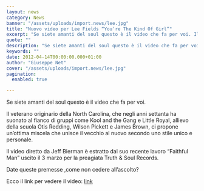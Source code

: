 ```yaml
---
layout: news
category: News
banner: "/assets/uploads/import.news/lee.jpg"
title: "Nuovo video per Lee Fields “You’re The Kind Of Girl”"
excerpt: "Se siete amanti del soul questo è il video che fa per voi. Il veterano originario della North Carolina, che negli anni settanta ha suonato al fianco di gruppi come Kool and the Gang e Little Royal, allievo della scuola Otis Redding, Wilson Pickett e James Brown, ci propone un’ottima miscela che unisce il vecchio [&hellip"
quote: ""
description: "Se siete amanti del soul questo è il video che fa per voi. Il veterano originario della North Carolina, che negli anni settanta ha suonato al fianco di gruppi come Kool and the Gang e Little Royal, allievo della scuola Otis Redding, Wilson Pickett e James Brown, ci propone un’ottima miscela che unisce il vecchio [&hellip"
keywords: ""
date: 2012-04-14T00:00:00.000+01:00
author: "Giuseppe Net"
cover: "/assets/uploads/import.news/lee.jpg"
pagination:
  enabled: true

---
```


Se siete amanti del soul questo è il video che fa per voi.

Il veterano originario della North Carolina, che negli anni settanta ha suonato al fianco di gruppi come Kool and the Gang e Little Royal, allievo della scuola Otis Redding, Wilson Pickett e James Brown, ci propone un’ottima miscela che unisce il vecchio al nuovo secondo uno stile unico e personale.

Il video diretto da Jeff Bierman è estratto dal suo recente lavoro “Faithful Man” uscito il 3 marzo per la preagiata Truth & Soul Records.

Date queste premesse ,come non cedere all’ascolto?

Ecco il link per vedere il video: [link](https://vimeo.com/39785586)